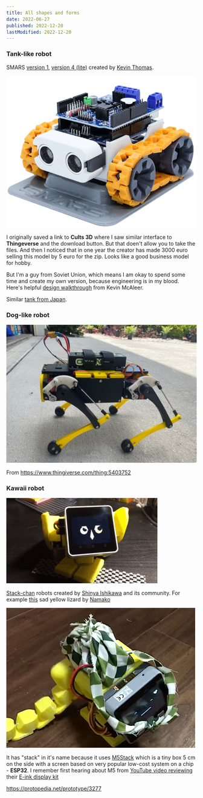 ```yaml
---
title: All shapes and forms
date: 2022-06-27
published: 2022-12-20
lastModified: 2022-12-20
---
```


### Tank-like robot

SMARS [version 1](https://www.thingiverse.com/thing:2662828), [version 4 (lite)](https://cults3d.com/en/3d-model/gadget/smars-v4-lite) created by [Kevin Thomas](https://cults3d.com/en/users/Tuitxy/creations?page=2).

![smars v4](./smars-v4.jpg)

I originally saved a link to **Cults 3D** where I saw similar interface to **Thingeverse** and the download button. But that doen't allow you to take the files. And then I noticed that in one year the creator has made 3000 euro selling this model by 5 euro for the zip. Looks like a good business model for hobby. 

But I'm a guy from Soviet Union, which means I am okay to spend some time and create my own version, because engineering is in my blood. Here's helpful [design walkthrough](https://www.smarsfan.com/learn/design/) from Kevin McAleer.

Similar [tank from Japan](https://burariweb.info/electronic-work/mini-tank-esp8266.html).


### Dog-like robot

![Small robot dog](./robot-dog.jpg)

From https://www.thingiverse.com/thing:5403752


### Kawaii robot

![Stack-chan owl](./stack-chan-robot-owl.gif)

[Stack-chan](https://hackaday.io/project/181344-stack-chan-javascript-driven-super-kawaii-robot) robots created by [Shinya Ishikawa](https://twitter.com/meganetaaan) and its community. For example [this](https://protopedia.net/prototype/3299) sad yellow lizard by [Namako](https://twitter.com/KantenNamako)

![sad yellow lizard](./robot-sad-yellow-lizard.png)

It has "stack" in it's name because it uses [M5Stack](https://m5stack.com/) which is a tiny box 5 cm on the side with a screen based on very popular low-cost system on a chip - **ESP32**. I remember first hearing about M5 from [YouTube video reviewing](https://www.youtube.com/watch?v=v9sNzmtMSXo) their [E-ink display kit](https://shop.m5stack.com/products/m5paper-esp32-development-kit-comm-edition)


https://protopedia.net/prototype/3277
